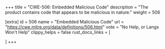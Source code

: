 +++
title = "CWE-506: Embedded Malicious Code"
description	= "The product contains code that appears to be malicious in nature."
weight = 506

[extra]
id = 506
name = "Embedded Malicious Code"
url = "https://cwe.mitre.org/data/definitions/506.html"
vote = "No Help, or Langs Won't Help"
clippy_helps = false
rust_docs_links = [
	
]
+++

